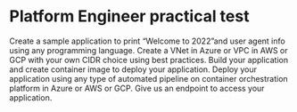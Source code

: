 ﻿# Platform Engineer practical test

Create a sample application to print “Welcome to 2022”and user agent info using any programming language.
Create a VNet in Azure or VPC in AWS or GCP with your own CIDR choice using best practices.
Build your application and create container image to deploy your application.
Deploy your application using any type of automated pipeline on container orchestration platform in Azure or AWS or GCP.
Give us an endpoint to access your application.
